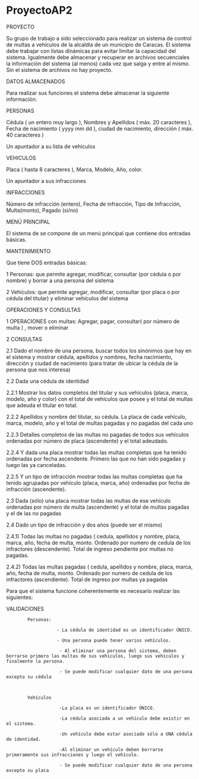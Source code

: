 # ProyectoAP2
PROYECTO

 

Su grupo de trabajo a sido seleccionado para realizar un sistema de control de multas a vehículos de la alcaldía de un municipio de Caracas. El sistema debe trabajar con listas dinámicas para evitar limitar la capacidad del sistema. Igualmente debe almacenar y recuperar en archivos secuenciales la información del sistema (al menos) cada vez que salga y entre al mismo. Sin el sistema de archivos no hay proyecto.

 

DATOS ALMACENADOS

 

Para realizar sus funciones el sistema debe almacenar la siguiente información:

 

PERSONAS

 

Cédula ( un entero muy largo ), Nombres y Apellidos ( máx. 20 caracteres ), Fecha de nacimiento ( yyyy mm dd  ), ciudad de nacimiento, dirección ( máx. 40 caracteres )
 

Un apuntador a su lista de vehículos
 

VEHICULOS

 

Placa ( hasta 8 caracteres ), Marca, Modelo, Año, color.
 

Un apuntador a sus infracciones
 

INFRACCIONES

 

Número de infracción (entero), Fecha de infracción, Tipo de Infracción, Multa(monto), Pagado (si/no)
 

 

MENÚ PRINCIPAL

 

El sistema de se compone de un menú principal que contiene dos entradas básicas.

 

MANTENIMIENTO
 

Que tiene DOS entradas básicas:

 

1 Personas: que permite agregar, modificar, consultar (por cédula o por nombre) y borrar a una persona del sistema
 

2 Vehículos: que permite agregar, modificar, consultar (por placa o por cédula del titular) y eliminar vehículos del sistema
 

 

OPERACIONES Y CONSULTAS
 

1 OPERACIONES con multas: Agregar, pagar, consultar( por número de multa ) , mover o eliminar
 

2 CONSULTAS
 

2.1 Dado el nombre de una persona, buscar todos los sinónimos que hay en el sistema y mostrar cédula, apellidos y nombres, fecha nacimiento, dirección y ciudad de nacimiento (para tratar de ubicar la cédula de la persona que nos interesa)
 

2.2 Dada una cédula de identidad
 

2.2.1 Mostrar los datos completos del titular y sus vehículos (placa, marca, modelo, año y color) con el total de vehículos que posee y el total de multas que adeuda el titular en total.
 

2.2.2 Apellidos y nombre del titular, su cédula. La placa de cada vehículo, marca, modelo, año y el total de multas pagadas y no pagadas del cada uno
 

2.2.3 Detalles completos de las multas no pagadas de todos sus vehículos ordenadas por número de placa (ascendente) y el total adeudado.
 

2.2.4 Y dada una placa mostrar todas las multas completas que ha tenido ordenadas por fecha ascendente. Primero las que no han sido pagadas y luego las ya canceladas.
 

2.2.5 Y un tipo de infracción mostrar todas las multas completas que ha tenido agrupadas por vehículo (placa, marca, año) ordenadas por fecha de infracción (ascendente).
 

2.3 Dada (sólo) una placa mostrar todas las multas de ese vehículo ordenadas por número de multa (ascendente) y el total de multas pagadas y el de las no pagadas
 

2.4 Dado un tipo de infracción y dos años (puede ser el mismo)
 

2.4.1) Todas las multas no pagadas ( cedula, apellidos y nombre, placa, marca, año, fecha de multa, monto. Ordenado por numero de cedula de los infractores (descendente). Total de ingreso pendiente por multas no pagadas.
 

2.4.2) Todas las multas pagadas ( cedula, apellidos y nombre, placa, marca, año, fecha de multa, monto. Ordenado por numero de cedula de los infractores (ascendiente). Total de ingreso por multas ya pagadas
 

 

Para que el sistema funcione coherentemente es necesario realizar las siguientes:

 

VALIDACIONES

 

            Personas:

                       - La cédula de identidad es un identificador ÚNICO.

                       - Una persona puede tener varios vehículos.

                        - Al eliminar una persona del sistema, deben borrarse primero las multas de sus vehículos, luego sus vehículos y finalmente la persona.

                        - Se puede modificar cualquier dato de una persona excepto su cédula

 

            Vehículos

                        -La placa es un identificador ÚNICO.

                        -La cédula asociada a un vehículo debe existir en el sistema.

                        -Un vehículo debe estar asociado sólo a UNA cédula de identidad.

                        -Al eliminar un vehículo deben borrarse primeramente sus infracciones y luego el vehículo.

                        - Se puede modificar cualquier dato de una persona excepto su placa

 
